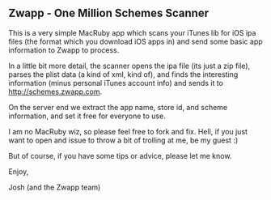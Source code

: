 Zwapp - One Million Schemes Scanner
-----------------------------------

This is a very simple MacRuby app which scans your iTunes lib for iOS ipa files (the format which you download iOS apps in) and send some basic app information to Zwapp to process.

In a little bit more detail, the scanner opens the ipa file (its just a zip file), parses the plist data (a kind of xml, kind of), and finds the interesting information (minus personal iTunes account info) and sends it to http://schemes.zwapp.com.

On the server end we extract the app name, store id, and scheme information, and set it free for everyone to use.

I am no MacRuby wiz, so please feel free to fork and fix. Hell, if you just want to open and issue to throw a bit of trolling at me, be my guest :)

But of course, if you have some tips or advice, please let me know.

Enjoy,

Josh (and the Zwapp team)